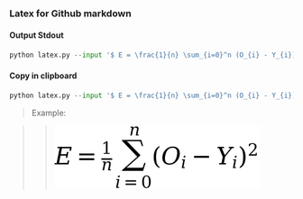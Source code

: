 ### Latex for Github markdown

#### Output Stdout
~~~python
python latex.py --input '$ E = \frac{1}{n} \sum_{i=0}^n (O_{i} - Y_{i})^2 $ --base64' 
~~~

#### Copy in clipboard
~~~python
python latex.py --input '$ E = \frac{1}{n} \sum_{i=0}^n (O_{i} - Y_{i})^2 $' --markdown | xclip -i -selection clipboard
~~~

> Example: 

> > ![latex.svg](latex.svg)
